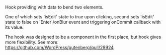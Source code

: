 Hook providing with data to bend two elements.

One of which sets 'isEdit' state to true upon clicking, second sets 'isEdit' state to false on 'Enter'/onBlur event and triggering onCommit callback with its value.


The hook was designed to be a component in the first place, but hook gives more flexibility. See more: https://github.com/WordPress/gutenberg/pull/28924
